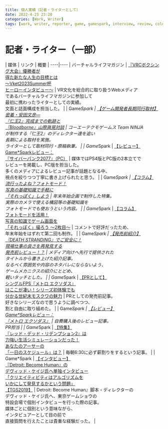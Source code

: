 ```yaml
---
title: 個人実績（記者・ライターとして）
date: 2022-4-25 23:20
categories: [Work, Writer]
tags: [work, writer, reporter, game, gamespark, interview, review, column]
---
```


# 記者・ライター（一部）

| 媒体 | リンク | 概要 |
----|----
| バーチャルライフマガジン | [『VRCボクシング大会』優勝者が<br>得た新たな人生の目標とは<br>～Vket2023Summer杯<br>ヒーローインタビュー～](https://vr-lifemagazine.com/vrcboxing-vket2023summercup-herointerview/) | VR文化を総合的に取り扱うWebメディア<br>であるバーチャルライフマガジンに参加して<br>最初に携わったライターとしての実績。<br>文面と誌面構成を担当した。 |
| Game*Spark | [【ゲーム開発者長期同行取材】<br>密着・安田文彦―<br>『仁王2』完成までの軌跡と<br>『Bloodborne』山際眞晃対談](https://www.gamespark.jp/article/2020/03/13/97486.html) | コーエーテクモゲームス Team NINJA<br>が制作する『仁王2』のディレクター達を追い<br>長期による取材を実施。<br>ライターとして取材同行・原稿執筆。 |
| Game*Spark | [【レビュー】<br>Game*Sparkレビュー：<br>『サイバーパンク2077』（PC）](https://www.gamespark.jp/article/2020/12/29/104967.html) | 媒体ではPS4版とPC版の2本立てで<br>レビューを掲載し、PC版を担当した。<br>多くのメディアによるレビュー記事が話題となる中、<br>視点を絞りつつ丁寧に書き上げられたと思う。 |
| Game*Spark | [【コラム】<br>流行ったよね？フォトモード！<br>写真の基礎知識で手軽に<br>「それっぽく」しよう](https://www.gamespark.jp/article/2019/01/03/86419.html) | 年末年始企画で制作した特集。<br>実際のカメラで使える構図等の基礎知識を<br>フォトモードでも使おうという内容。 |
| Game*Spark | [【コラム】<br>フォトモードを活用！<br>写真の知識でゲーム画面を<br>「それっぽく」撮ろう ～2枚目～](https://www.gamespark.jp/article/2019/01/18/86701.html) | コメントで好評だったため、<br>年末年始をはずれて第二回も制作。 |
| Game*Spark | [【発売前紹介】<br>『DEATH STRANDING』でご安全に！<br>現場仕事の良さを再発見する<br>発売前レビュー！？](https://www.gamespark.jp/article/2019/11/01/94292.html) | メディア向けへ先行で提供された<br>タイトルから書き上げた紹介記事。<br>なるべく雰囲気や内容のネタバレにならないよう、<br>ゲームメカニクスの紹介にとどめ、<br>軽いタッチとした。 |
| Game*Spark | [【PRとして】<br>シングルFPS『メトロ エクソダス』<br>はここが凄い！シリーズ初体験でも<br>分かる世紀末モスクワの魅力](https://www.gamespark.jp/article/2019/02/15/87444.html) | PRとしての発売前記事。<br>好きなシリーズなので思うように調べつつ、<br>割と自由に取り組めた。 |
| Game*Spark | [【レビュー】<br>Game*Sparkレビュー：<br>『メトロ エクソダス』](https://www.gamespark.jp/article/2019/03/21/88336.html) | 自費購入後のレビュー記事。<br>PR担当 |
| Game*Spark | [【特集】<br>『レッド・デッド・リデンプション2』は<br>力強い生活シミュレーションだった！<br>あなたのアーサーの<br>「一日のスケジュール」は？](https://www.gamespark.jp/article/2018/11/02/85001.html) | 毎朝6:30に必ず薪割りをするという記事。 |
| Game*Spark | [【インタビュー】<br>『Detroit: Become Human』の<br>デヴィッド・ケイジ氏へ単独インタビュー<br>「クリエイティビティはアルゴリズムを<br>いかにして発見するかという問題」<br>【TGS2019】](https://www.gamespark.jp/article/2019/09/17/93104.html) | Detroit: Become Human』脚本・ディレクターの<br>デヴィッド・ケイジ氏へ、東京ゲームショウの<br>特設会場で個別インタビューを行った際の記事。<br>媒体ごとに個別という意味ながら、<br>インタビュアーとして目の前で<br>直接質問を行えたことは貴重な経験だった。 |